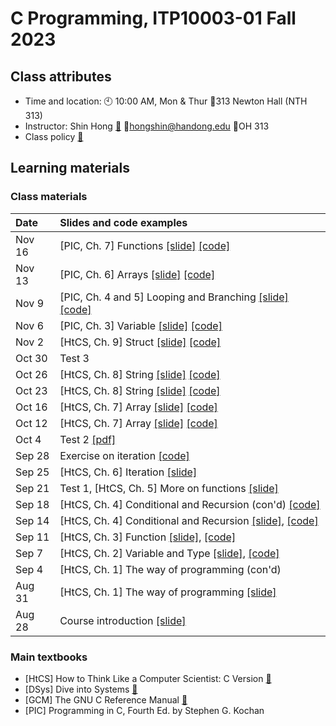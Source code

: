 # C Programming, ITP10003-01 Fall 2023 #

## Class attributes ##
* Time and location: 🕙 10:00 AM, Mon & Thur 🚪313 Newton Hall (NTH 313) 
* Instructor: Shin Hong [🔗](https://hongshin.github.io) 📧hongshin@handong.edu 🚪OH 313
* Class policy [🔗](policy.md)

## Learning materials ##

  ### Class materials ###

| Date | Slides and code examples |
| :-------- | :-------- |
| Nov 16 | [PIC, Ch. 7] Functions [\[slide\]](notes/pic-ch7.pdf) [\[code\]](examples/Nov16) |
| Nov 13 | [PIC, Ch. 6] Arrays [\[slide\]](notes/pic-ch6.pdf) [\[code\]](examples/Nov13) |
| Nov 9 | [PIC, Ch. 4 and 5] Looping and Branching [\[slide\]](notes/pic-ch4+5.pdf) [\[code\]](examples/Nov9) |
| Nov 6 | [PIC, Ch. 3] Variable [\[slide\]](notes/pic-ch3.pdf) [\[code\]](examples/Nov6) |
| Nov 2 | [HtCS, Ch. 9] Struct [\[slide\]](notes/chapter9.pdf) [\[code\]](examples/Nov2) |
| Oct 30 | Test 3 |
| Oct 26 | [HtCS, Ch. 8] String [\[slide\]](notes/chapter8.pdf) [\[code\]](examples/Oct26) |
| Oct 23 | [HtCS, Ch. 8] String [\[slide\]](notes/chapter8.pdf) [\[code\]](examples/Oct23) |
| Oct 16 | [HtCS, Ch. 7] Array [\[slide\]](notes/chapter7.pdf) [\[code\]](examples/Oct16) |
| Oct 12 | [HtCS, Ch. 7] Array [\[slide\]](notes/chapter7.pdf) [\[code\]](examples/Oct12) |
| Oct 4 | Test 2 [\[pdf\]](notes/test2.pdf) |
| Sep 28 | Exercise on iteration [\[code\]](examples/Sep28) |
| Sep 25 | [HtCS, Ch. 6] Iteration [\[slide\]](notes/chapter6.pdf) |
| Sep 21 | Test 1, [HtCS, Ch. 5] More on functions [\[slide\]](notes/chapter4+5.pdf) |
| Sep 18 | [HtCS, Ch. 4] Conditional and Recursion (con'd) [\[code\]](examples/Sep14) |
| Sep 14 | [HtCS, Ch. 4] Conditional and Recursion [\[slide\]](notes/chapter4+5.pdf), [\[code\]](examples/Sep14) |
| Sep 11 | [HtCS, Ch. 3] Function [\[slide\]](notes/chapter3.pdf), [\[code\]](examples/Sep11) |
| Sep 7 | [HtCS, Ch. 2] Variable and Type [\[slide\]](notes/chapter2.pdf), [\[code\]](examples/Sep7) |
| Sep 4 | [HtCS, Ch. 1] The way of programming (con'd) |
| Aug 31 | [HtCS, Ch. 1] The way of programming [\[slide\]](notes/chapter1.pdf) |
| Aug 28 | Course introduction [\[slide\]](notes/course-outline.pdf)  |

<!---
* Sep 18: [\[code\]](examples/Sep18)
* Sep 14: [HtCS, Ch. 4] Conditional and Recursion [\[slide\]](notes/chapter4+5.pdf), [\[code\]](examples/Sep14)
* Sep 11: [HtCS, Ch. 3] Function [\[slide\]](notes/chapter3.pdf), [\[code\]](examples/Sep11)
* Sep 7:  [HtCS, Ch. 2] Variable and Type [\[slide\]](notes/chapter2.pdf), [\[code\]](examples/Sep7)
* Sep 4:  [HtCS, Ch. 1] The way of programming (con'd)
* Aug 31: [HtCS, Ch. 1] The way of programming [\[slide\]](notes/chapter1.pdf)
* Aug 28: Course introduction [\[slide\]](notes/course+intro.pdf)
--->

  ### Main textbooks ###
* [HtCS] How to Think Like a Computer Scientist: C Version [🔗](https://github.com/tscheffl/ThinkC/blob/master/PDF/Think-C.pdf)
* [DSys] Dive into Systems [🔗](https://diveintosystems.org)
* [GCM] The GNU C Reference Manual [🔗](https://www.gnu.org/software/gnu-c-manual/gnu-c-manual.html)
* [PIC] Programming in C, Fourth Ed. by Stephen G. Kochan


